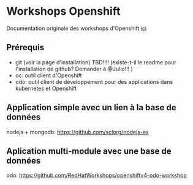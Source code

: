 # Workshops Openshift
Documentation originale des workshops d'Openshift [ici](https://github.com/RedHatWorkshops)

## Prérequis
- git (voir la page d'installation) TBD!!!! (existe-t-il le readme pour l'installation de github? Demander à @Julio!!! )
- oc: outil client d'Openshift 
- odo: outil client de développement pour des applications dans kubernetes et Openshift

## Application simple avec un lien à la base de données

nodejs + mongodb: https://github.com/sclorg/nodejs-ex


## Aplication multi-module avec une base de données
odo: https://github.com/RedHatWorkshops/openshiftv4-odo-workshop